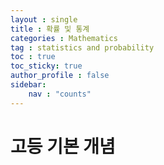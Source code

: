 ```yaml
---
layout : single
title : 확률 및 통계
categories : Mathematics
tag : statistics and probability
toc : true
toc_sticky: true 
author_profile : false
sidebar:
    nav : "counts"
---
```


# 고등 기본 개념

